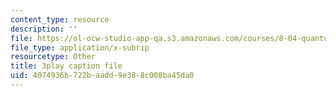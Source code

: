 ```yaml
---
content_type: resource
description: ''
file: https://ol-ocw-studio-app-qa.s3.amazonaws.com/courses/8-04-quantum-physics-i-spring-2016/4074936b722baadd9e388c008ba45da0_xmjvqbYvY9o.srt
file_type: application/x-subrip
resourcetype: Other
title: 3play caption file
uid: 4074936b-722b-aadd-9e38-8c008ba45da0
---
```

